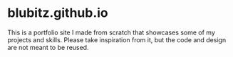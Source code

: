 # blubitz.github.io

This is a portfolio site I made from scratch that showcases some of my projects and skills. Please take inspiration from it, but the code and design are not meant to be reused.
